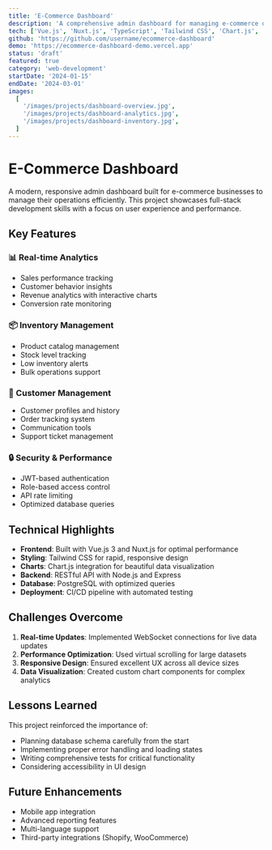 ```yaml
---
title: 'E-Commerce Dashboard'
description: 'A comprehensive admin dashboard for managing e-commerce operations with real-time analytics, inventory management, and customer insights.'
tech: ['Vue.js', 'Nuxt.js', 'TypeScript', 'Tailwind CSS', 'Chart.js', 'Node.js', 'PostgreSQL']
github: 'https://github.com/username/ecommerce-dashboard'
demo: 'https://ecommerce-dashboard-demo.vercel.app'
status: 'draft'
featured: true
category: 'web-development'
startDate: '2024-01-15'
endDate: '2024-03-01'
images:
  [
    '/images/projects/dashboard-overview.jpg',
    '/images/projects/dashboard-analytics.jpg',
    '/images/projects/dashboard-inventory.jpg',
  ]
---
```


# E-Commerce Dashboard

A modern, responsive admin dashboard built for e-commerce businesses to manage their operations efficiently. This project showcases full-stack development skills with a focus on user experience and performance.

## Key Features

### 📊 Real-time Analytics

- Sales performance tracking
- Customer behavior insights
- Revenue analytics with interactive charts
- Conversion rate monitoring

### 📦 Inventory Management

- Product catalog management
- Stock level tracking
- Low inventory alerts
- Bulk operations support

### 👥 Customer Management

- Customer profiles and history
- Order tracking system
- Communication tools
- Support ticket management

### 🔒 Security & Performance

- JWT-based authentication
- Role-based access control
- API rate limiting
- Optimized database queries

## Technical Highlights

- **Frontend**: Built with Vue.js 3 and Nuxt.js for optimal performance
- **Styling**: Tailwind CSS for rapid, responsive design
- **Charts**: Chart.js integration for beautiful data visualization
- **Backend**: RESTful API with Node.js and Express
- **Database**: PostgreSQL with optimized queries
- **Deployment**: CI/CD pipeline with automated testing

## Challenges Overcome

1. **Real-time Updates**: Implemented WebSocket connections for live data updates
2. **Performance Optimization**: Used virtual scrolling for large datasets
3. **Responsive Design**: Ensured excellent UX across all device sizes
4. **Data Visualization**: Created custom chart components for complex analytics

## Lessons Learned

This project reinforced the importance of:

- Planning database schema carefully from the start
- Implementing proper error handling and loading states
- Writing comprehensive tests for critical functionality
- Considering accessibility in UI design

## Future Enhancements

- Mobile app integration
- Advanced reporting features
- Multi-language support
- Third-party integrations (Shopify, WooCommerce)
